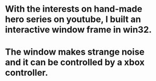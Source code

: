 # With the interests on hand-made hero series on youtube, I built an interactive window frame in win32.
# The window makes strange noise and it can be controlled by a xbox controller.
